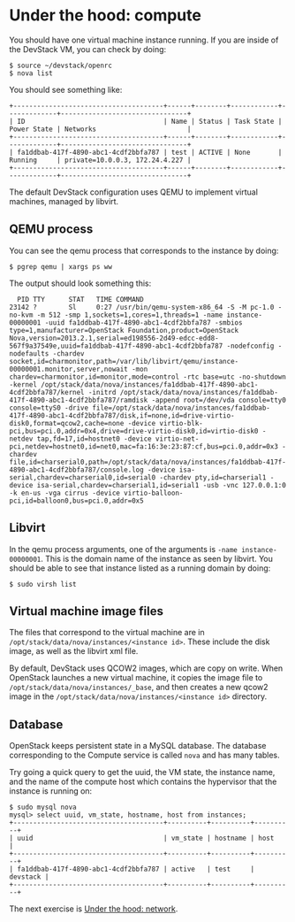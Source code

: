 # Under the hood: compute

You should have one virtual machine instance running. If you are inside
of the DevStack VM, you can check by doing:

    $ source ~/devstack/openrc
    $ nova list

You should see something like:

    +--------------------------------------+------+--------+------------+-------------+--------------------------------+
    | ID                                   | Name | Status | Task State | Power State | Networks                       |
    +--------------------------------------+------+--------+------------+-------------+--------------------------------+
    | fa1ddbab-417f-4890-abc1-4cdf2bbfa787 | test | ACTIVE | None       | Running     | private=10.0.0.3, 172.24.4.227 |
    +--------------------------------------+------+--------+------------+-------------+--------------------------------+

The default DevStack configuration uses QEMU to implement virtual machines,
managed by libvirt.

## QEMU process

You can see the qemu process that corresponds to the instance by doing:

    $ pgrep qemu | xargs ps ww

The output should look something this:

      PID TTY      STAT   TIME COMMAND
    23142 ?        Sl     0:27 /usr/bin/qemu-system-x86_64 -S -M pc-1.0 -no-kvm -m 512 -smp 1,sockets=1,cores=1,threads=1 -name instance-00000001 -uuid fa1ddbab-417f-4890-abc1-4cdf2bbfa787 -smbios type=1,manufacturer=OpenStack Foundation,product=OpenStack Nova,version=2013.2.1,serial=ed198556-2d49-edcc-edd8-567f9a37549e,uuid=fa1ddbab-417f-4890-abc1-4cdf2bbfa787 -nodefconfig -nodefaults -chardev socket,id=charmonitor,path=/var/lib/libvirt/qemu/instance-00000001.monitor,server,nowait -mon chardev=charmonitor,id=monitor,mode=control -rtc base=utc -no-shutdown -kernel /opt/stack/data/nova/instances/fa1ddbab-417f-4890-abc1-4cdf2bbfa787/kernel -initrd /opt/stack/data/nova/instances/fa1ddbab-417f-4890-abc1-4cdf2bbfa787/ramdisk -append root=/dev/vda console=tty0 console=ttyS0 -drive file=/opt/stack/data/nova/instances/fa1ddbab-417f-4890-abc1-4cdf2bbfa787/disk,if=none,id=drive-virtio-disk0,format=qcow2,cache=none -device virtio-blk-pci,bus=pci.0,addr=0x4,drive=drive-virtio-disk0,id=virtio-disk0 -netdev tap,fd=17,id=hostnet0 -device virtio-net-pci,netdev=hostnet0,id=net0,mac=fa:16:3e:23:87:cf,bus=pci.0,addr=0x3 -chardev file,id=charserial0,path=/opt/stack/data/nova/instances/fa1ddbab-417f-4890-abc1-4cdf2bbfa787/console.log -device isa-serial,chardev=charserial0,id=serial0 -chardev pty,id=charserial1 -device isa-serial,chardev=charserial1,id=serial1 -usb -vnc 127.0.0.1:0 -k en-us -vga cirrus -device virtio-balloon-pci,id=balloon0,bus=pci.0,addr=0x5

## Libvirt

In the qemu process arguments, one of the arguments is `-name instance-00000001`.
This is the domain name of the instance as seen by libvirt. You should be
able to see that instance listed as a running domain by doing:

    $ sudo virsh list



## Virtual machine image files

The files that correspond to the virtual machine are in
`/opt/stack/data/nova/instances/<instance id>`. These include the disk image,
as well as the libvirt xml file.

By default, DevStack uses QCOW2 images, which are copy on write. When
OpenStack launches a new virtual machine, it copies the image file to
`/opt/stack/data/nova/instances/_base`, and then creates a new qcow2 image
in the `/opt/stack/data/nova/instances/<instance id>` directory.


## Database

OpenStack keeps persistent state in a MySQL database. The database corresponding
to the Compute service is called `nova` and has many tables.

Try going a quick query to get the uuid, the VM state, the instance name,
and the name of the compute host which contains the hypervisor that the
instance is running on:


    $ sudo mysql nova
    mysql> select uuid, vm_state, hostname, host from instances;
    +--------------------------------------+----------+----------+----------+
    | uuid                                 | vm_state | hostname | host     |
    +--------------------------------------+----------+----------+----------+
    | fa1ddbab-417f-4890-abc1-4cdf2bbfa787 | active   | test     | devstack |
    +--------------------------------------+----------+----------+----------+


The next exercise is [Under the hood: network].

[Under the hood: network]: under-the-hood-network.md
